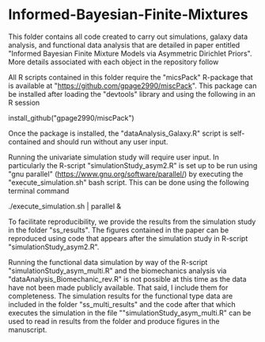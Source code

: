 # Informed-Bayesian-Finite-Mixtures
This folder contains all code created to carry out simulations, galaxy data analysis, and functional data analysis that are detailed in paper entitled "Informed Bayesian Finite Mixture Models via Asymmetric Dirichlet Priors".  More details associated with each object in the repository follow


All R scripts contained in this folder require the "micsPack" R-package that is available at "https://github.com/gpage2990/miscPack".  This package can be installed after loading the "devtools" library and using the following in an R session

install_github("gpage2990/miscPack")

Once the package is installed, the "dataAnalysis_Galaxy.R" script is self-contained and should run without any user input.  

Running the univariate simulation study will require user input.  In particularly the R-script "simulationStudy_asym2.R" is set up to be run using "gnu parallel" (https://www.gnu.org/software/parallel/) by executing the "execute_simulation.sh" bash script.  This can be done using the following terminal command

./execute_simulation.sh | parallel &

To facilitate reproducibility, we provide the results from the simulation study in the folder "ss_results".  The figures contained in the paper can be reproduced using code that appears after the simulation study in R-script "simulationStudy_asym2.R".


Running the functional data simulation by way of the R-script "simulationStudy_asym_multi.R" and the biomechanics analysis via "dataAnalysis_Biomechanic_rev.R" is not possible at this time as the data have not been made publicly available.  That said, I include them for completeness.  The simulation results for the functional type data are included in the folder "ss_multi_results" and the code after that which executes the simulation in the file ""simulationStudy_asym_multi.R" can be used to read in results from the folder and produce figures in the manuscript.



